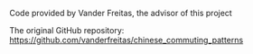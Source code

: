 Code provided by Vander Freitas, the advisor of this project

The original GitHub repository: https://github.com/vanderfreitas/chinese_commuting_patterns
